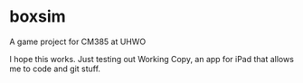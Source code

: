 # boxsim
A game project for CM385 at UHWO

I hope this works.  Just testing out Working Copy, an app for iPad that allows me to code and git stuff.